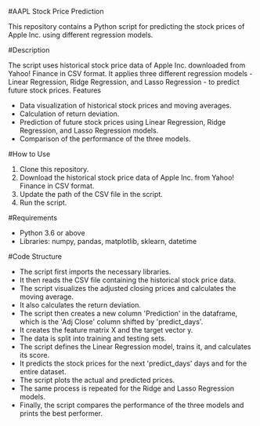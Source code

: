 #AAPL Stock Price Prediction

This repository contains a Python script for predicting the stock prices of Apple Inc. using different regression models.

#Description

The script uses historical stock price data of Apple Inc. downloaded from Yahoo! Finance in CSV format. It applies three different regression models - Linear Regression, Ridge Regression, and Lasso Regression - to predict future stock prices.
Features

- Data visualization of historical stock prices and moving averages.
- Calculation of return deviation.
- Prediction of future stock prices using Linear Regression, Ridge Regression, and Lasso Regression models.
- Comparison of the performance of the three models.
  
#How to Use

1. Clone this repository.
2. Download the historical stock price data of Apple Inc. from Yahoo! Finance in CSV format.
3. Update the path of the CSV file in the script.
4. Run the script.


#Requirements

- Python 3.6 or above
- Libraries: numpy, pandas, matplotlib, sklearn, datetime
  
#Code Structure

- The script first imports the necessary libraries.
- It then reads the CSV file containing the historical stock price data.
- The script visualizes the adjusted closing prices and calculates the moving average.
- It also calculates the return deviation.
- The script then creates a new column 'Prediction' in the dataframe, which is the 'Adj Close' column shifted by 'predict_days'.
- It creates the feature matrix X and the target vector y.
- The data is split into training and testing sets.
- The script defines the Linear Regression model, trains it, and calculates its score.
- It predicts the stock prices for the next 'predict_days' days and for the entire dataset.
- The script plots the actual and predicted prices.
- The same process is repeated for the Ridge and Lasso Regression models.
- Finally, the script compares the performance of the three models and prints the best performer.
